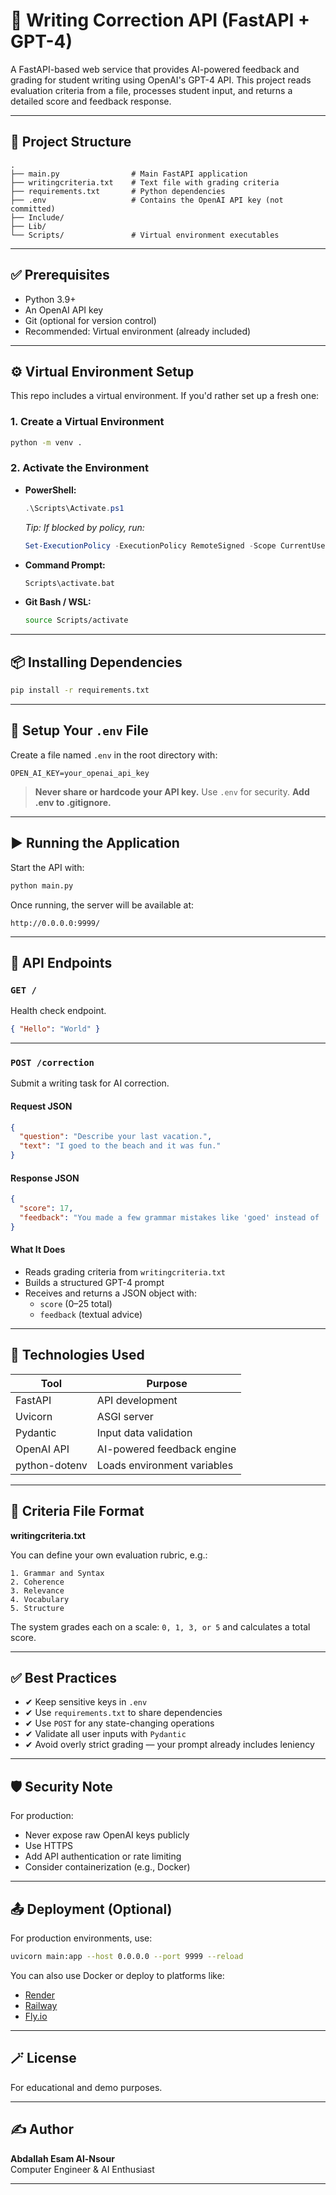 # 📝 Writing Correction API (FastAPI + GPT-4)

A FastAPI-based web service that provides AI-powered feedback and grading for student writing using OpenAI's GPT-4 API. This project reads evaluation criteria from a file, processes student input, and returns a detailed score and feedback response.

---

## 📁 Project Structure

```
.
├── main.py                # Main FastAPI application
├── writingcriteria.txt    # Text file with grading criteria
├── requirements.txt       # Python dependencies
├── .env                   # Contains the OpenAI API key (not committed)
├── Include/
├── Lib/
└── Scripts/               # Virtual environment executables
```

---

## ✅ Prerequisites

- Python 3.9+
- An OpenAI API key
- Git (optional for version control)
- Recommended: Virtual environment (already included)

---

## ⚙️ Virtual Environment Setup

This repo includes a virtual environment. If you'd rather set up a fresh one:

### 1. Create a Virtual Environment

```bash
python -m venv .
```

### 2. Activate the Environment

- **PowerShell:**
  ```powershell
  .\Scripts\Activate.ps1
  ```
  _Tip: If blocked by policy, run:_
  ```powershell
  Set-ExecutionPolicy -ExecutionPolicy RemoteSigned -Scope CurrentUser
  ```

- **Command Prompt:**
  ```cmd
  Scripts\activate.bat
  ```

- **Git Bash / WSL:**
  ```bash
  source Scripts/activate
  ```

---

## 📦 Installing Dependencies

```bash
pip install -r requirements.txt
```

---

## 🔐 Setup Your `.env` File

Create a file named `.env` in the root directory with:

```env
OPEN_AI_KEY=your_openai_api_key
```

> **Never share or hardcode your API key.** Use `.env` for security.
> **Add .env to .gitignore.**



---

## ▶️ Running the Application

Start the API with:

```bash
python main.py
```

Once running, the server will be available at:

```
http://0.0.0.0:9999/
```

---

## 📡 API Endpoints

### `GET /`

Health check endpoint.

```json
{ "Hello": "World" }
```

---

### `POST /correction`

Submit a writing task for AI correction.

#### Request JSON

```json
{
  "question": "Describe your last vacation.",
  "text": "I goed to the beach and it was fun."
}
```

#### Response JSON

```json
{
  "score": 17,
  "feedback": "You made a few grammar mistakes like 'goed' instead of 'went'. Try to add more detail next time..."
}
```

#### What It Does

- Reads grading criteria from `writingcriteria.txt`
- Builds a structured GPT-4 prompt
- Receives and returns a JSON object with:
  - `score` (0–25 total)
  - `feedback` (textual advice)

---

## 🧠 Technologies Used

| Tool        | Purpose                      |
|-------------|------------------------------|
| FastAPI     | API development              |
| Uvicorn     | ASGI server                  |
| Pydantic    | Input data validation        |
| OpenAI API  | AI-powered feedback engine   |
| python-dotenv | Loads environment variables|

---

## 🧪 Criteria File Format

**writingcriteria.txt**

You can define your own evaluation rubric, e.g.:

```
1. Grammar and Syntax
2. Coherence
3. Relevance
4. Vocabulary
5. Structure
```

The system grades each on a scale: `0, 1, 3, or 5` and calculates a total score.

---

## ✅ Best Practices

- ✔ Keep sensitive keys in `.env`
- ✔ Use `requirements.txt` to share dependencies
- ✔ Use `POST` for any state-changing operations
- ✔ Validate all user inputs with `Pydantic`
- ✔ Avoid overly strict grading — your prompt already includes leniency

---

## 🛡 Security Note

For production:
- Never expose raw OpenAI keys publicly
- Use HTTPS
- Add API authentication or rate limiting
- Consider containerization (e.g., Docker)

---

## 📤 Deployment (Optional)

For production environments, use:

```bash
uvicorn main:app --host 0.0.0.0 --port 9999 --reload
```

You can also use Docker or deploy to platforms like:
- [Render](https://render.com)
- [Railway](https://railway.app)
- [Fly.io](https://fly.io)

---

## 🪄 License

For educational and demo purposes.

---

## ✍️ Author

**Abdallah Esam Al-Nsour**  
Computer Engineer & AI Enthusiast

---